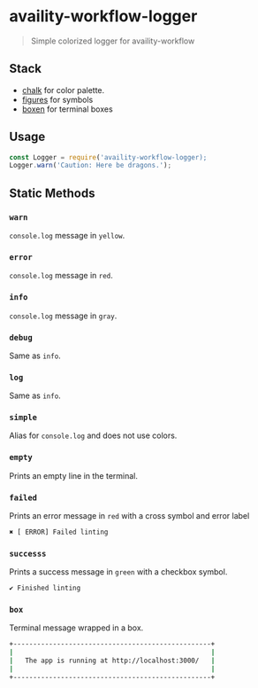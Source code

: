 # availity-workflow-logger

> Simple colorized logger for availity-workflow

## Stack
- [chalk](https://www.npmjs.com/package/chalk) for color palette.
- [figures](https://www.npmjs.com/package/figures) for symbols
- [boxen](https://www.npmjs.com/package/boxen) for terminal boxes

## Usage

```js
const Logger = require('availity-workflow-logger);
Logger.warn('Caution: Here be dragons.');
```

## Static Methods

### `warn`
`console.log` message in `yellow`.

### `error`
`console.log` message in `red`.

### `info`
`console.log` message in `gray`.

### `debug`
Same as `info`.

### `log`
Same as `info`.

### `simple`
Alias for `console.log` and does not use colors.

### `empty`
Prints an empty line in the terminal.

### `failed`
Prints an error message in `red` with a cross symbol and error label

```bash
✖ [ ERROR] Failed linting
```

### `successs`
Prints a success message in `green` with a checkbox symbol.

```bash
✔︎ Finished linting
```

### `box`
Terminal message wrapped in a box.

```bash
+--------------------------------------------------+
|                                                  |
|   The app is running at http://localhost:3000/   |
|                                                  |
+--------------------------------------------------+
```
